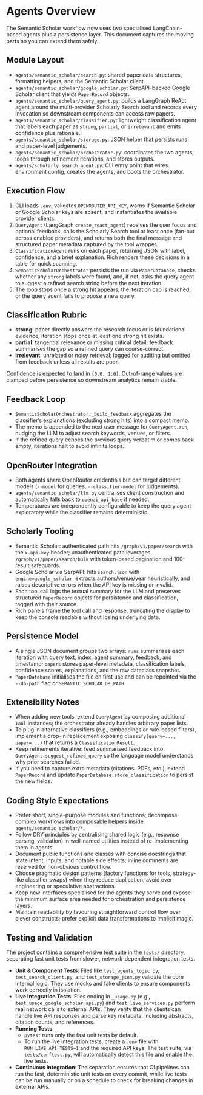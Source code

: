 # Agents Overview

The Semantic Scholar workflow now uses two specialised LangChain-based agents plus a persistence layer. This document captures the moving parts so you can extend them safely.

## Module Layout
- `agents/semantic_scholar/search.py`: shared paper data structures, formatting helpers, and the Semantic Scholar client.
- `agents/semantic_scholar/google_scholar.py`: SerpAPI-backed Google Scholar client that yields `PaperRecord` objects.
- `agents/semantic_scholar/query_agent.py`: builds a LangGraph ReAct agent around the multi-provider Scholarly Search tool and records every invocation so downstream components can access raw papers.
- `agents/semantic_scholar/classifier.py`: lightweight classification agent that labels each paper as `strong`, `partial`, or `irrelevant` and emits confidence plus rationale.
- `agents/semantic_scholar/storage.py`: JSON helper that persists runs and paper-level judgements.
- `agents/semantic_scholar/orchestrator.py`: coordinates the two agents, loops through refinement iterations, and stores outputs.
- `agents/scholarly_search_agent.py`: CLI entry point that wires environment config, creates the agents, and boots the orchestrator.

## Execution Flow
1. CLI loads `.env`, validates `OPENROUTER_API_KEY`, warns if Semantic Scholar or Google Scholar keys are absent, and instantiates the available provider clients.
2. `QueryAgent` (LangGraph `create_react_agent`) receives the user focus and optional feedback, calls the Scholarly Search tool at least once (fan-out across enabled providers), and returns both the final message and structured paper metadata captured by the tool wrapper.
3. `ClassificationAgent` runs on each paper, returning JSON with label, confidence, and a brief explanation. Rich renders these decisions in a table for quick scanning.
4. `SemanticScholarOrchestrator` persists the run via `PaperDatabase`, checks whether any `strong` labels were found, and, if not, asks the query agent to suggest a refined search string before the next iteration.
5. The loop stops once a strong hit appears, the iteration cap is reached, or the query agent fails to propose a new query.

## Classification Rubric
- **strong**: paper directly answers the research focus or is foundational evidence; iteration stops once at least one strong hit exists.
- **partial**: tangential relevance or missing critical detail; feedback summarises the gap so a refined query can course-correct.
- **irrelevant**: unrelated or noisy retrieval; logged for auditing but omitted from feedback unless all results are poor.

Confidence is expected to land in `[0.0, 1.0]`. Out-of-range values are clamped before persistence so downstream analytics remain stable.

## Feedback Loop
- `SemanticScholarOrchestrator._build_feedback` aggregates the classifier’s explanations (excluding strong hits) into a compact memo.
- The memo is appended to the next user message for `QueryAgent.run`, nudging the LLM to adjust search keywords, venues, or filters.
- If the refined query echoes the previous query verbatim or comes back empty, iterations halt to avoid infinite loops.

## OpenRouter Integration
- Both agents share OpenRouter credentials but can target different models (`--model` for queries, `--classifier-model` for judgements).
- `agents/semantic_scholar/llm.py` centralises client construction and automatically falls back to `openai_api_base` if needed.
- Temperatures are independently configurable to keep the query agent exploratory while the classifier remains deterministic.

## Scholarly Tooling
- Semantic Scholar: authenticated path hits `/graph/v1/paper/search` with the `x-api-key` header; unauthenticated path leverages `/graph/v1/paper/search/bulk` with token-based pagination and 100-result safeguards.
- Google Scholar via SerpAPI: hits `search.json` with `engine=google_scholar`, extracts authors/venue/year heuristically, and raises descriptive errors when the API key is missing or invalid.
- Each tool call logs the textual summary for the LLM and preserves structured `PaperRecord` objects for persistence and classification, tagged with their source.
- Rich panels frame the tool call and response, truncating the display to keep the console readable without losing underlying data.

## Persistence Model
- A single JSON document groups two arrays: `runs` summarises each iteration with query text, index, agent summary, feedback, and timestamp; `papers` stores paper-level metadata, classification labels, confidence scores, explanations, and the raw dataclass snapshot.
- `PaperDatabase` initialises the file on first use and can be repointed via the `--db-path` flag or `SEMANTIC_SCHOLAR_DB_PATH`.

## Extensibility Notes
- When adding new tools, extend `QueryAgent` by composing additional `Tool` instances; the orchestrator already handles arbitrary paper lists.
- To plug in alternative classifiers (e.g., embeddings or rule-based filters), implement a drop-in replacement exposing `classify(query=..., paper=...)` that returns a `ClassificationResult`.
- Keep refinements iterative: feed summarised feedback into `QueryAgent.suggest_refined_query` so the language model understands why prior searches failed.
- If you need to capture extra metadata (citations, PDFs, etc.), extend `PaperRecord` and update `PaperDatabase.store_classification` to persist the new fields.

## Coding Style Expectations
- Prefer short, single-purpose modules and functions; decompose complex workflows into composable helpers inside `agents/semantic_scholar/*`.
- Follow DRY principles by centralising shared logic (e.g., response parsing, validation) in well-named utilities instead of re-implementing them in agents.
- Document public functions and classes with concise docstrings that state intent, inputs, and notable side effects; inline comments are reserved for non-obvious control flow.
- Choose pragmatic design patterns (factory functions for tools, strategy-like classifier swaps) when they reduce duplication; avoid over-engineering or speculative abstractions.
- Keep new interfaces specialised for the agents they serve and expose the minimum surface area needed for orchestration and persistence layers.
- Maintain readability by favouring straightforward control flow over clever constructs; prefer explicit data transformations to implicit magic.

## Testing and Validation
The project contains a comprehensive test suite in the `tests/` directory, separating fast unit tests from slower, network-dependent integration tests.

- **Unit & Component Tests**: Files like `test_agents_logic.py`, `test_search_client.py`, and `test_storage_json.py` validate the core internal logic. They use mocks and fake clients to ensure components work correctly in isolation.
- **Live Integration Tests**: Files ending in `_usage.py` (e.g., `test_usage_google_scholar_api.py`) and `test_live_services.py` perform real network calls to external APIs. They verify that the clients can handle live API responses and parse key metadata, including abstracts, citation counts, and references.
- **Running Tests**:
  - `pytest` runs only the fast unit tests by default.
  - To run the live integration tests, create a `.env` file with `RUN_LIVE_API_TESTS=1` and the required API keys. The test suite, via `tests/conftest.py`, will automatically detect this file and enable the live tests.
- **Continuous Integration**: The separation ensures that CI pipelines can run the fast, deterministic unit tests on every commit, while live tests can be run manually or on a schedule to check for breaking changes in external APIs.
